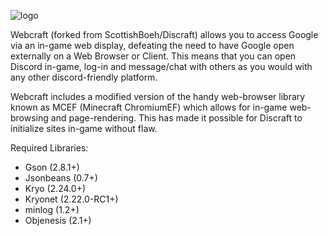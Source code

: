 ![logo](https://i.imgur.com/Icz3wCA.png)

Webcraft (forked from ScottishBoeh/Discraft) allows you to access Google via an in-game web display, defeating the 
need to have Google open externally on a Web Browser or Client. This means that 
you can open Discord in-game, log-in and message/chat with others as you would 
with any other discord-friendly platform.

Webcraft includes a modified version of the handy web-browser library known as 
MCEF (Minecraft ChromiumEF) which allows for in-game web-browsing and 
page-rendering. This has made it possible for Discraft to initialize sites
in-game without flaw.

Required Libraries:
  - Gson (2.8.1+)
  - Jsonbeans (0.7+)
  - Kryo (2.24.0+)
  - Kryonet (2.22.0-RC1+)
  - minlog (1.2+)
  - Objenesis (2.1+)

